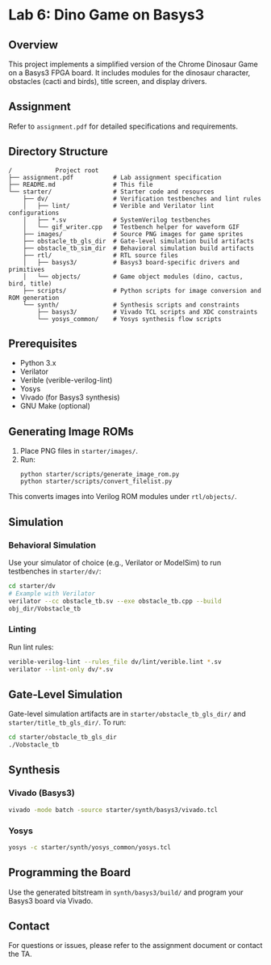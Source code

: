 # Lab 6: Dino Game on Basys3

## Overview
This project implements a simplified version of the Chrome Dinosaur Game on a Basys3 FPGA board. It includes modules for the dinosaur character, obstacles (cacti and birds), title screen, and display drivers.

## Assignment
Refer to `assignment.pdf` for detailed specifications and requirements.

## Directory Structure
```
/            Project root
├── assignment.pdf           # Lab assignment specification
├── README.md                # This file
└── starter/                 # Starter code and resources
    ├── dv/                  # Verification testbenches and lint rules
    │   ├── lint/            # Verible and Verilator lint configurations
    │   ├── *.sv             # SystemVerilog testbenches
    │   └── gif_writer.cpp   # Testbench helper for waveform GIF
    ├── images/              # Source PNG images for game sprites
    ├── obstacle_tb_gls_dir  # Gate-level simulation build artifacts
    ├── obstacle_tb_sim_dir  # Behavioral simulation build artifacts
    ├── rtl/                 # RTL source files
    │   ├── basys3/          # Basys3 board-specific drivers and primitives
    │   └── objects/         # Game object modules (dino, cactus, bird, title)
    ├── scripts/             # Python scripts for image conversion and ROM generation
    └── synth/               # Synthesis scripts and constraints
        ├── basys3/          # Vivado TCL scripts and XDC constraints
        └── yosys_common/    # Yosys synthesis flow scripts
``` 

## Prerequisites
- Python 3.x
- Verilator
- Verible (verible-verilog-lint)
- Yosys
- Vivado (for Basys3 synthesis)
- GNU Make (optional)

## Generating Image ROMs
1. Place PNG files in `starter/images/`.
2. Run:
   ```
   python starter/scripts/generate_image_rom.py
   python starter/scripts/convert_filelist.py
   ```
This converts images into Verilog ROM modules under `rtl/objects/`.

## Simulation
### Behavioral Simulation
Use your simulator of choice (e.g., Verilator or ModelSim) to run testbenches in `starter/dv/`:
```bash
cd starter/dv
# Example with Verilator
verilator --cc obstacle_tb.sv --exe obstacle_tb.cpp --build
obj_dir/Vobstacle_tb
```

### Linting
Run lint rules:
```bash
verible-verilog-lint --rules_file dv/lint/verible.lint *.sv
verilator --lint-only dv/*.sv
```

## Gate-Level Simulation
Gate-level simulation artifacts are in `starter/obstacle_tb_gls_dir/` and `starter/title_tb_gls_dir/`. To run:
```bash
cd starter/obstacle_tb_gls_dir
./Vobstacle_tb
```

## Synthesis
### Vivado (Basys3)
```bash
vivado -mode batch -source starter/synth/basys3/vivado.tcl
```
### Yosys
```bash
yosys -c starter/synth/yosys_common/yosys.tcl
```

## Programming the Board
Use the generated bitstream in `synth/basys3/build/` and program your Basys3 board via Vivado.

## Contact
For questions or issues, please refer to the assignment document or contact the TA. 